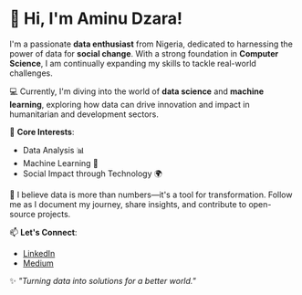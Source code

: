 # 👋 Hi, I'm Aminu Dzara!

I'm a passionate **data enthusiast** from Nigeria, dedicated to harnessing the power of data for **social change**. With a strong foundation in **Computer Science**, I am continually expanding my skills to tackle real-world challenges.

💻 Currently, I'm diving into the world of **data science** and **machine learning**, exploring how data can drive innovation and impact in humanitarian and development sectors.

🌟 **Core Interests**:
- Data Analysis 📊
- Machine Learning 🤖
- Social Impact through Technology 🌍

🚀 I believe data is more than numbers—it's a tool for transformation. Follow me as I document my journey, share insights, and contribute to open-source projects.

📫 **Let's Connect**:
- [LinkedIn](https://www.linkedin.com/in/aminu-dzara/)  
- [Medium](https://medium.com/@aminudzara)  

✨ *"Turning data into solutions for a better world."*
